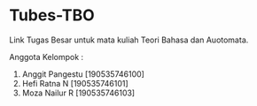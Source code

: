 # Tubes-TBO

Link Tugas Besar untuk mata kuliah Teori Bahasa dan Auotomata.

Anggota Kelompok : 
1. Anggit Pangestu [190535746100]
2. Hefi Ratna N [190535746101]
3. Moza Nailur R [190535746103]
